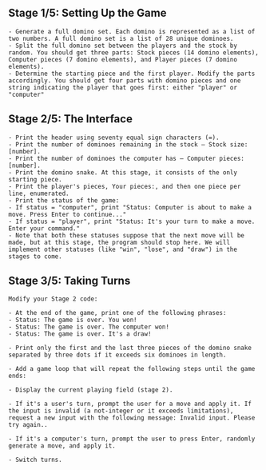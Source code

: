 ## Stage 1/5: Setting Up the Game 

    - Generate a full domino set. Each domino is represented as a list of two numbers. A full domino set is a list of 28 unique dominoes.
    - Split the full domino set between the players and the stock by random. You should get three parts: Stock pieces (14 domino elements), Computer pieces (7 domino elements), and Player pieces (7 domino elements).
    - Determine the starting piece and the first player. Modify the parts accordingly. You should get four parts with domino pieces and one string indicating the player that goes first: either "player" or "computer"

## Stage 2/5: The Interface
    
    - Print the header using seventy equal sign characters (=).
    - Print the number of dominoes remaining in the stock – Stock size: [number].
    - Print the number of dominoes the computer has – Computer pieces: [number].
    - Print the domino snake. At this stage, it consists of the only starting piece.
    - Print the player's pieces, Your pieces:, and then one piece per line, enumerated.
    - Print the status of the game:
    - If status = "computer", print "Status: Computer is about to make a move. Press Enter to continue..."
    - If status = "player", print "Status: It's your turn to make a move. Enter your command."
    - Note that both these statuses suppose that the next move will be made, but at this stage, the program should stop here. We will implement other statuses (like "win", "lose", and "draw") in the stages to come.

## Stage 3/5: Taking Turns 

    Modify your Stage 2 code:

    - At the end of the game, print one of the following phrases:
    - Status: The game is over. You won!
    - Status: The game is over. The computer won!
    - Status: The game is over. It's a draw!

    - Print only the first and the last three pieces of the domino snake separated by three dots if it exceeds six dominoes in length.

    - Add a game loop that will repeat the following steps until the game ends:

    - Display the current playing field (stage 2).

    - If it's a user's turn, prompt the user for a move and apply it. If the input is invalid (a not-integer or it exceeds limitations), request a new input with the following message: Invalid input. Please try again..

    - If it's a computer's turn, prompt the user to press Enter, randomly generate a move, and apply it.

    - Switch turns.
